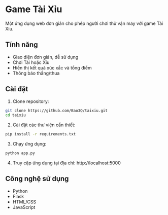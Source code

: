 # Game Tài Xỉu

Một ứng dụng web đơn giản cho phép người chơi thử vận may với game Tài Xỉu.

## Tính năng

- Giao diện đơn giản, dễ sử dụng
- Chơi Tài hoặc Xỉu
- Hiển thị kết quả xúc xắc và tổng điểm
- Thông báo thắng/thua

## Cài đặt

1. Clone repository:
```bash
git clone https://github.com/Bao3Q/taixiu.git
cd taixiu
```

2. Cài đặt các thư viện cần thiết:
```bash
pip install -r requirements.txt
```

3. Chạy ứng dụng:
```bash
python app.py
```

4. Truy cập ứng dụng tại địa chỉ: http://localhost:5000

## Công nghệ sử dụng

- Python
- Flask
- HTML/CSS
- JavaScript 